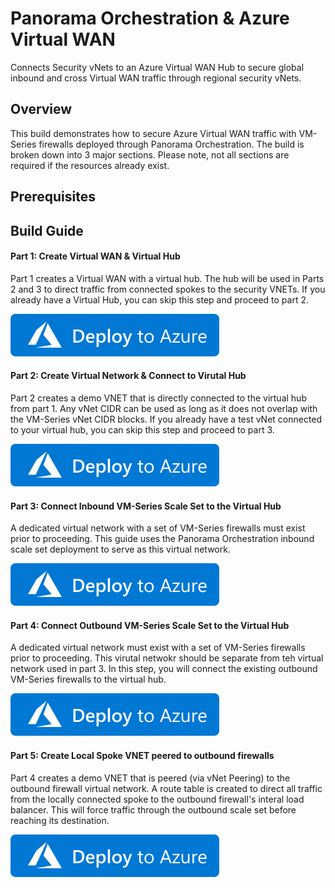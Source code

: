 # Panorama Orchestration & Azure Virtual WAN
Connects Security vNets to an Azure Virtual WAN Hub to secure global inbound and cross Virtual WAN traffic through regional security vNets.

## Overview 

This build demonstrates how to secure Azure Virtual WAN traffic with VM-Series firewalls deployed through Panorama Orchestration.  The build is broken down into 3 major sections.  Please note, not all sections are required if the resources already exist.

## Prerequisites

## Build Guide

#### Part 1:  Create Virtual WAN & Virtual Hub

Part 1 creates a Virtual WAN with a virtual hub.  The hub will be used in Parts 2 and 3 to direct traffic from connected spokes to the security VNETs.  If you already have a Virtual Hub, you can skip this step and proceed to part 2. 

[![Deploy To Azure](https://raw.githubusercontent.com/Azure/azure-quickstart-templates/master/1-CONTRIBUTION-GUIDE/images/deploytoazure.svg?sanitize=true)](https://portal.azure.com/#create/Microsoft.Template/uri/https%3A%2F%2Fraw.githubusercontent.com%2Fwwce%2Fazure-virtual-wan-connect%2Fmain%2Fpart1_wan.json)



#### Part 2:  Create Virtual Network & Connect to Virutal Hub

Part 2 creates a demo VNET that is directly connected to the virtual hub from part 1.  Any vNet CIDR can be used as long as it does not overlap with the VM-Series vNet CIDR blocks.   If you already have a test vNet connected to your virtual hub, you can skip this step and proceed to part 3. 

[![Deploy To Azure](https://raw.githubusercontent.com/Azure/azure-quickstart-templates/master/1-CONTRIBUTION-GUIDE/images/deploytoazure.svg?sanitize=true)](https://portal.azure.com/#create/Microsoft.Template/uri/https%3A%2F%2Fraw.githubusercontent.com%2Fwwce%2Fazure-virtual-wan-connect%2Fmain%2Fpart2_wan_spoke.json)

#### Part 3:  Connect Inbound VM-Series Scale Set to the Virtual Hub 

A dedicated virtual network with a set of VM-Series firewalls must exist prior to proceeding.  This guide uses the Panorama Orchestration inbound scale set deployment to serve as this virtual network.  

[![Deploy To Azure](https://raw.githubusercontent.com/Azure/azure-quickstart-templates/master/1-CONTRIBUTION-GUIDE/images/deploytoazure.svg?sanitize=true)](https://portal.azure.com/#create/Microsoft.Template/uri/https%3A%2F%2Fraw.githubusercontent.com%2Fwwce%2Fazure-virtual-wan-connect%2Fmain%2Fpart3_inbound.json)

#### Part 4:  Connect Outbound VM-Series Scale Set to the Virtual Hub

A dedicated virtual network must exist with a set of VM-Series firewalls prior to proceeding.  This virutal netwokr should be separate from teh virtual network used in part 3.  In this step, you will connect the existing outbound VM-Series firewalls to the virtual hub.

[![Deploy To Azure](https://raw.githubusercontent.com/Azure/azure-quickstart-templates/master/1-CONTRIBUTION-GUIDE/images/deploytoazure.svg?sanitize=true)](https://portal.azure.com/#create/Microsoft.Template/uri/https%3A%2F%2Fraw.githubusercontent.com%2Fwwce%2Fazure-virtual-wan-connect%2Fmain%2Fpart4_inbound.json)

#### Part 5:  Create Local Spoke VNET peered to outbound firewalls

 Part 4 creates a demo VNET that is peered (via vNet Peering) to the outbound firewall virtual network.  A route table is created to direct all traffic from the locally connected spoke to the outbound firewall's interal load balancer.  This will force traffic through the outbound scale set before reaching its destination. 

[![Deploy To Azure](https://raw.githubusercontent.com/Azure/azure-quickstart-templates/master/1-CONTRIBUTION-GUIDE/images/deploytoazure.svg?sanitize=true)](https://portal.azure.com/#create/Microsoft.Template/uri/https%3A%2F%2Fraw.githubusercontent.com%2Fwwce%2Fazure-virtual-wan-connect%2Fmain%2Fpart5_vnet_spoke.json)

